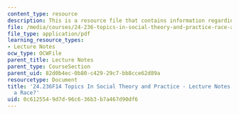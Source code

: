 ```yaml
---
content_type: resource
description: This is a resource file that contains information regarding session 16.
file: /media/courses/24-236-topics-in-social-theory-and-practice-race-and-racism-fall-2014/0c6125549d7d96c636b3b7a467d90df6_MIT24_236F14_Sess16.pdf
file_type: application/pdf
learning_resource_types:
- Lecture Notes
ocw_type: OCWFile
parent_title: Lecture Notes
parent_type: CourseSection
parent_uid: 82d0b4ec-0b80-c429-29c7-bb8cce62d89a
resourcetype: Document
title: '24.236F14 Topics In Social Theory and Practice - Lecture Notes: Are Arabs
  a Race?'
uid: 0c612554-9d7d-96c6-36b3-b7a467d90df6
---
```

